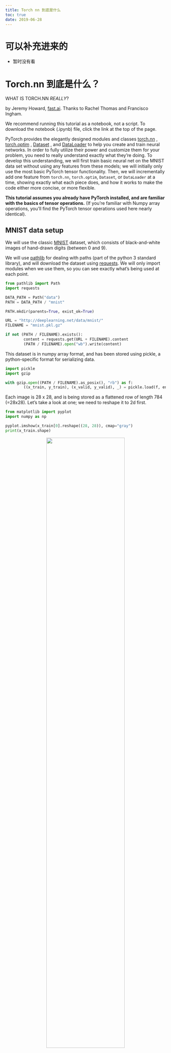 ```yaml
---
title: Torch nn 到底是什么
toc: true
date: 2019-06-28
---
```

# 可以补充进来的

- 暂时没有看

# Torch.nn 到底是什么？

WHAT IS TORCH.NN *REALLY*?

by Jeremy Howard, [fast.ai](https://www.fast.ai/). Thanks to Rachel Thomas and Francisco Ingham.

We recommend running this tutorial as a notebook, not a script. To download the notebook (.ipynb) file, click the link at the top of the page.

PyTorch provides the elegantly designed modules and classes [torch.nn](https://pytorch.org/docs/stable/nn.html) , [torch.optim](https://pytorch.org/docs/stable/optim.html) , [Dataset](https://pytorch.org/docs/stable/data.html?highlight=dataset#torch.utils.data.Dataset) , and [DataLoader](https://pytorch.org/docs/stable/data.html?highlight=dataloader#torch.utils.data.DataLoader) to help you create and train neural networks. In order to fully utilize their power and customize them for your problem, you need to really understand exactly what they’re doing. To develop this understanding, we will first train basic neural net on the MNIST data set without using any features from these models; we will initially only use the most basic PyTorch tensor functionality. Then, we will incrementally add one feature from `torch.nn`, `torch.optim`, `Dataset`, or `DataLoader` at a time, showing exactly what each piece does, and how it works to make the code either more concise, or more flexible.

**This tutorial assumes you already have PyTorch installed, and are familiar with the basics of tensor operations.** (If you’re familiar with Numpy array operations, you’ll find the PyTorch tensor operations used here nearly identical).

## MNIST data setup

We will use the classic [MNIST](http://deeplearning.net/data/mnist/) dataset, which consists of black-and-white images of hand-drawn digits (between 0 and 9).

We will use [pathlib](https://docs.python.org/3/library/pathlib.html) for dealing with paths (part of the python 3 standard library), and will download the dataset using [requests](http://docs.python-requests.org/en/master/). We will only import modules when we use them, so you can see exactly what’s being used at each point.

```py
from pathlib import Path
import requests

DATA_PATH = Path("data")
PATH = DATA_PATH / "mnist"

PATH.mkdir(parents=True, exist_ok=True)

URL = "http://deeplearning.net/data/mnist/"
FILENAME = "mnist.pkl.gz"

if not (PATH / FILENAME).exists():
        content = requests.get(URL + FILENAME).content
        (PATH / FILENAME).open("wb").write(content)
```

This dataset is in numpy array format, and has been stored using pickle, a python-specific format for serializing data.

```py
import pickle
import gzip

with gzip.open((PATH / FILENAME).as_posix(), "rb") as f:
        ((x_train, y_train), (x_valid, y_valid), _) = pickle.load(f, encoding="latin-1")
```

Each image is 28 x 28, and is being stored as a flattened row of length 784 (=28x28). Let’s take a look at one; we need to reshape it to 2d first.

```py
from matplotlib import pyplot
import numpy as np

pyplot.imshow(x_train[0].reshape((28, 28)), cmap="gray")
print(x_train.shape)
```

<p align="center">
    <img width="70%" height="70%" src="http://images.iterate.site/blog/image/20190628/WqAiz5P333If.png?imageslim">
</p>

Out:

```
(50000, 784)
```

PyTorch uses `torch.tensor`, rather than numpy arrays, so we need to convert our data.

```py
import torch

x_train, y_train, x_valid, y_valid = map(
    torch.tensor, (x_train, y_train, x_valid, y_valid)
)
n, c = x_train.shape
x_train, x_train.shape, y_train.min(), y_train.max()
print(x_train, y_train)
print(x_train.shape)
print(y_train.min(), y_train.max())
```

Out:

```
tensor([[0., 0., 0.,  ..., 0., 0., 0.],
        [0., 0., 0.,  ..., 0., 0., 0.],
        [0., 0., 0.,  ..., 0., 0., 0.],
        ...,
        [0., 0., 0.,  ..., 0., 0., 0.],
        [0., 0., 0.,  ..., 0., 0., 0.],
        [0., 0., 0.,  ..., 0., 0., 0.]]) tensor([5, 0, 4,  ..., 8, 4, 8])
torch.Size([50000, 784])
tensor(0) tensor(9)
```

## Neural net from scratch (no torch.nn)

Let’s first create a model using nothing but PyTorch tensor operations. We’re assuming you’re already familiar with the basics of neural networks. (If you’re not, you can learn them at [course.fast.ai](https://course.fast.ai/)).

PyTorch provides methods to create random or zero-filled tensors, which we will use to create our weights and bias for a simple linear model. These are just regular tensors, with one very special addition: we tell PyTorch that they require a gradient. This causes PyTorch to record all of the operations done on the tensor, so that it can calculate the gradient during back-propagation *automatically*!

For the weights, we set `requires_grad` **after** the initialization, since we don’t want that step included in the gradient. (Note that a trailling `_` in PyTorch signifies that the operation is performed in-place.)

NOTE

We are initializing the weights here with [Xavier initialisation](http://proceedings.mlr.press/v9/glorot10a/glorot10a.pdf) (by multiplying with 1/sqrt(n)).

```py
import math

weights = torch.randn(784, 10) / math.sqrt(784)
weights.requires_grad_()
bias = torch.zeros(10, requires_grad=True)
```

Thanks to PyTorch’s ability to calculate gradients automatically, we can use any standard python function (or callable object) as a model! So let’s just write a plain matrix multiplication and broadcasted addition to create a simple linear model. We also need an activation function, so we’ll write log_softmax and use it. Remember: although PyTorch provides lots of pre-written loss functions, activation functions, and so forth, you can easily write your own using plain python. PyTorch will even create fast GPU or vectorized CPU code for your function automatically.

```py
def log_softmax(x):
    return x - x.exp().sum(-1).log().unsqueeze(-1)

def model(xb):
    return log_softmax(xb @ weights + bias)
```

In the above, the `@` stands for the dot product operation. We will call our function on one batch of data (in this case, 64 images). This is one *forward pass*. Note that our predictions won’t be any better than random at this stage, since we start with random weights.

```py
bs = 64  # batch size

xb = x_train[0:bs]  # a mini-batch from x
preds = model(xb)  # predictions
preds[0], preds.shape
print(preds[0], preds.shape)
```

Out:

```
tensor([-1.9857, -2.2817, -2.1894, -2.6038, -2.1471, -2.0705, -2.7319, -2.5098,
        -2.3489, -2.4098], grad_fn=<SelectBackward>) torch.Size([64, 10])
```

As you see, the `preds` tensor contains not only the tensor values, but also a gradient function. We’ll use this later to do backprop.

Let’s implement negative log-likelihood to use as the loss function (again, we can just use standard python):

```py
def nll(input, target):
    return -input[range(target.shape[0]), target].mean()

loss_func = nll
```

Let’s check our loss with our random model, so we can see if we improve after a backprop pass later.

```py
yb = y_train[0:bs]
print(loss_func(preds, yb))
```

Out:

```
tensor(2.3875, grad_fn=<NegBackward>)
```

Let’s also implement a function to calculate the accuracy of our model. For each prediction, if the index with the largest value matches the target value, then the prediction was correct.

```py
def accuracy(out, yb):
    preds = torch.argmax(out, dim=1)
    return (preds == yb).float().mean()
```

Let’s check the accuracy of our random model, so we can see if our accuracy improves as our loss improves.

```py
print(accuracy(preds, yb))
```

Out:

```
tensor(0.0312)
```

We can now run a training loop. For each iteration, we will:

- select a mini-batch of data (of size `bs`)
- use the model to make predictions
- calculate the loss
- `loss.backward()` updates the gradients of the model, in this case, `weights` and `bias`.

We now use these gradients to update the weights and bias. We do this within the `torch.no_grad()` context manager, because we do not want these actions to be recorded for our next calculation of the gradient. You can read more about how PyTorch’s Autograd records operations [here](https://pytorch.org/docs/stable/notes/autograd.html).

We then set the gradients to zero, so that we are ready for the next loop. Otherwise, our gradients would record a running tally of all the operations that had happened (i.e. `loss.backward()` *adds* the gradients to whatever is already stored, rather than replacing them).

TIP

You can use the standard python debugger to step through PyTorch code, allowing you to check the various variable values at each step. Uncomment `set_trace()` below to try it out.

```py
from Ipython.core.debugger import set_trace

lr = 0.5  # learning rate
epochs = 2  # how many epochs to train for

for epoch in range(epochs):
    for i in range((n - 1) // bs + 1):
        #         set_trace()
        start_i = i * bs
        end_i = start_i + bs
        xb = x_train[start_i:end_i]
        yb = y_train[start_i:end_i]
        pred = model(xb)
        loss = loss_func(pred, yb)

        loss.backward()
        with torch.no_grad():
            weights -= weights.grad * lr
            bias -= bias.grad * lr
            weights.grad.zero_()
            bias.grad.zero_()
```

That’s it: we’ve created and trained a minimal neural network (in this case, a logistic regression, since we have no hidden layers) entirely from scratch!

Let’s check the loss and accuracy and compare those to what we got earlier. We expect that the loss will have decreased and accuracy to have increased, and they have.

```py
print(loss_func(model(xb), yb), accuracy(model(xb), yb))
```

Out:

```
tensor(0.0814, grad_fn=<NegBackward>) tensor(1.)
```

## Using torch.nn.functional

We will now refactor our code, so that it does the same thing as before, only we’ll start taking advantage of PyTorch’s `nn` classes to make it more concise and flexible. At each step from here, we should be making our code one or more of: shorter, more understandable, and/or more flexible.

The first and easiest step is to make our code shorter by replacing our hand-written activation and loss functions with those from `torch.nn.functional` (which is generally imported into the namespace `F` by convention). This module contains all the functions in the `torch.nn` library (whereas other parts of the library contain classes). As well as a wide range of loss and activation functions, you’ll also find here some convenient functions for creating neural nets, such as pooling functions. (There are also functions for doing convolutions, linear layers, etc, but as we’ll see, these are usually better handled using other parts of the library.)

If you’re using negative log likelihood loss and log softmax activation, then Pytorch provides a single function `F.cross_entropy` that combines the two. So we can even remove the activation function from our model.

```py
import torch.nn.functional as F

loss_func = F.cross_entropy

def model(xb):
    return xb @ weights + bias
```

Note that we no longer call `log_softmax` in the `model` function. Let’s confirm that our loss and accuracy are the same as before:

```py
print(loss_func(model(xb), yb), accuracy(model(xb), yb))
```

Out:

```
tensor(0.0814, grad_fn=<NllLossBackward>) tensor(1.)
```

## Refactor using nn.Module

Next up, we’ll use `nn.Module` and `nn.Parameter`, for a clearer and more concise training loop. We subclass `nn.Module` (which itself is a class and able to keep track of state). In this case, we want to create a class that holds our weights, bias, and method for the forward step. `nn.Module` has a number of attributes and methods (such as `.parameters()` and `.zero_grad()`) which we will be using.

NOTE

`nn.Module` (uppercase M) is a PyTorch specific concept, and is a class we’ll be using a lot. `nn.Module`is not to be confused with the python concept of a (lowercase `m`) [module](https://docs.python.org/3/tutorial/modules.html), which is a file of python code that can be imported.

```py
from torch import nn

class Mnist_Logistic(nn.Module):
    def __init__(self):
        super().__init__()
        self.weights = nn.Parameter(torch.randn(784, 10) / math.sqrt(784))
        self.bias = nn.Parameter(torch.zeros(10))

    def forward(self, xb):
        return xb @ self.weights + self.bias
```

Since we’re now using an object instead of just using a function, we first have to instantiate our model:

```py
model = Mnist_Logistic()
```

Now we can calculate the loss in the same way as before. Note that `nn.Module` objects are used as if they are functions (i.e they are *callable*), but behind the scenes Pytorch will call our `forward` method automatically.

```py
print(loss_func(model(xb), yb))
```

Out:

```
tensor(2.3838, grad_fn=<NllLossBackward>)
```

Previously for our training loop we had to update the values for each parameter by name, and manually zero out the grads for each parameter separately, like this:

```py
with torch.no_grad():
    weights -= weights.grad * lr
    bias -= bias.grad * lr
    weights.grad.zero_()
    bias.grad.zero_()
```

Now we can take advantage of model.parameters() and model.zero_grad() (which are both defined by PyTorch for `nn.Module`) to make those steps more concise and less prone to the error of forgetting some of our parameters, particularly if we had a more complicated model:

```py
with torch.no_grad():
    for p in model.parameters(): p -= p.grad * lr
    model.zero_grad()
```

We’ll wrap our little training loop in a `fit` function so we can run it again later.

```py
def fit():
    for epoch in range(epochs):
        for i in range((n - 1) // bs + 1):
            start_i = i * bs
            end_i = start_i + bs
            xb = x_train[start_i:end_i]
            yb = y_train[start_i:end_i]
            pred = model(xb)
            loss = loss_func(pred, yb)

            loss.backward()
            with torch.no_grad():
                for p in model.parameters():
                    p -= p.grad * lr
                model.zero_grad()

fit()
```

Let’s double-check that our loss has gone down:

```py
print(loss_func(model(xb), yb))
```

Out:

```
tensor(0.0853, grad_fn=<NllLossBackward>)
```

## Refactor using nn.Linear

We continue to refactor our code. Instead of manually defining and initializing `self.weights` and `self.bias`, and calculating `xb  @ self.weights + self.bias`, we will instead use the Pytorch class [nn.Linear](https://pytorch.org/docs/stable/nn.html#linear-layers) for a linear layer, which does all that for us. Pytorch has many types of predefined layers that can greatly simplify our code, and often makes it faster too.

```py
class Mnist_Logistic(nn.Module):
    def __init__(self):
        super().__init__()
        self.lin = nn.Linear(784, 10)

    def forward(self, xb):
        return self.lin(xb)
```

We instantiate our model and calculate the loss in the same way as before:

```py
model = Mnist_Logistic()
print(loss_func(model(xb), yb))
```

Out:

```
tensor(2.3477, grad_fn=<NllLossBackward>)
```

We are still able to use our same `fit` method as before.

```py
fit()

print(loss_func(model(xb), yb))
```

Out:

```
tensor(0.0809, grad_fn=<NllLossBackward>)
```

## Refactor using optim

Pytorch also has a package with various optimization algorithms, `torch.optim`. We can use the `step` method from our optimizer to take a forward step, instead of manually updating each parameter.

This will let us replace our previous manually coded optimization step:

```py
with torch.no_grad():
    for p in model.parameters(): p -= p.grad * lr
    model.zero_grad()
```

and instead use just:

```py
opt.step()
opt.zero_grad()
```

(`optim.zero_grad()` resets the gradient to 0 and we need to call it before computing the gradient for the next minibatch.)

```py
from torch import optim
```

We’ll define a little function to create our model and optimizer so we can reuse it in the future.

```py
def get_model():
    model = Mnist_Logistic()
    return model, optim.SGD(model.parameters(), lr=lr)

model, opt = get_model()
print(loss_func(model(xb), yb))

for epoch in range(epochs):
    for i in range((n - 1) // bs + 1):
        start_i = i * bs
        end_i = start_i + bs
        xb = x_train[start_i:end_i]
        yb = y_train[start_i:end_i]
        pred = model(xb)
        loss = loss_func(pred, yb)

        loss.backward()
        opt.step()
        opt.zero_grad()

print(loss_func(model(xb), yb))
```

Out:

```
tensor(2.2231, grad_fn=<NllLossBackward>)
tensor(0.0810, grad_fn=<NllLossBackward>)
```

## Refactor using Dataset

PyTorch has an abstract Dataset class. A Dataset can be anything that has a `__len__` function (called by python’s standard `len` function) and a `__getitem__` function as a way of indexing into it. [This tutorial](https://pytorch.org/tutorials/beginner/data_loading_tutorial.html) walks through a nice example of creating a custom `FacialLandmarkDataset` class as a subclass of `Dataset`.

PyTorch’s [TensorDataset](https://pytorch.org/docs/stable/_modules/torch/utils/data/dataset.html#TensorDataset) is a Dataset wrapping tensors. By defining a length and way of indexing, this also gives us a way to iterate, index, and slice along the first dimension of a tensor. This will make it easier to access both the independent and dependent variables in the same line as we train.

```py
from torch.utils.data import TensorDataset
```

Both `x_train` and `y_train` can be combined in a single `TensorDataset`, which will be easier to iterate over and slice.

```py
train_ds = TensorDataset(x_train, y_train)
```

Previously, we had to iterate through minibatches of x and y values separately:

```py
xb = x_train[start_i:end_i]
yb = y_train[start_i:end_i]
```

Now, we can do these two steps together:

```py
xb,yb = train_ds[i*bs : i*bs+bs]
model, opt = get_model()

for epoch in range(epochs):
    for i in range((n - 1) // bs + 1):
        xb, yb = train_ds[i * bs: i * bs + bs]
        pred = model(xb)
        loss = loss_func(pred, yb)

        loss.backward()
        opt.step()
        opt.zero_grad()

print(loss_func(model(xb), yb))
```

Out:

```
tensor(0.0811, grad_fn=<NllLossBackward>)
```

## Refactor using DataLoader

Pytorch’s `DataLoader` is responsible for managing batches. You can create a `DataLoader` from any `Dataset`. `DataLoader` makes it easier to iterate over batches. Rather than having to use `train_ds[i*bs : i*bs+bs]`, the DataLoader gives us each minibatch automatically.

```py
from torch.utils.data import DataLoader

train_ds = TensorDataset(x_train, y_train)
train_dl = DataLoader(train_ds, batch_size=bs)
```

Previously, our loop iterated over batches (xb, yb) like this:

```py
for i in range((n-1)//bs + 1):
    xb,yb = train_ds[i*bs : i*bs+bs]
    pred = model(xb)
```

Now, our loop is much cleaner, as (xb, yb) are loaded automatically from the data loader:

```py
for xb,yb in train_dl:
    pred = model(xb)
model, opt = get_model()

for epoch in range(epochs):
    for xb, yb in train_dl:
        pred = model(xb)
        loss = loss_func(pred, yb)

        loss.backward()
        opt.step()
        opt.zero_grad()

print(loss_func(model(xb), yb))
```

Out:

```
tensor(0.0816, grad_fn=<NllLossBackward>)
```

Thanks to Pytorch’s `nn.Module`, `nn.Parameter`, `Dataset`, and `DataLoader`, our training loop is now dramatically smaller and easier to understand. Let’s now try to add the basic features necessary to create effecive models in practice.

## Add validation

In section 1, we were just trying to get a reasonable training loop set up for use on our training data. In reality, you **always** should also have a [validation set](https://www.fast.ai/2017/11/13/validation-sets/), in order to identify if you are overfitting.

Shuffling the training data is [important](https://www.quora.com/Does-the-order-of-training-data-matter-when-training-neural-networks) to prevent correlation between batches and overfitting. On the other hand, the validation loss will be identical whether we shuffle the validation set or not. Since shuffling takes extra time, it makes no sense to shuffle the validation data.

We’ll use a batch size for the validation set that is twice as large as that for the training set. This is because the validation set does not need backpropagation and thus takes less memory (it doesn’t need to store the gradients). We take advantage of this to use a larger batch size and compute the loss more quickly.

```py
train_ds = TensorDataset(x_train, y_train)
train_dl = DataLoader(train_ds, batch_size=bs, shuffle=True)

valid_ds = TensorDataset(x_valid, y_valid)
valid_dl = DataLoader(valid_ds, batch_size=bs * 2)
```

We will calculate and print the validation loss at the end of each epoch.

(Note that we always call `model.train()` before training, and `model.eval()` before inference, because these are used by layers such as `nn.BatchNorm2d` and `nn.Dropout` to ensure appropriate behaviour for these different phases.)

```py
model, opt = get_model()

for epoch in range(epochs):
    model.train()
    for xb, yb in train_dl:
        pred = model(xb)
        loss = loss_func(pred, yb)

        loss.backward()
        opt.step()
        opt.zero_grad()

    model.eval()
    with torch.no_grad():
        valid_loss = sum(loss_func(model(xb), yb) for xb, yb in valid_dl)

    print(epoch, valid_loss / len(valid_dl))
```

Out:

```
0 tensor(0.3325)
1 tensor(0.3244)
```

## Create fit() and get_data()

We’ll now do a little refactoring of our own. Since we go through a similar process twice of calculating the loss for both the training set and the validation set, let’s make that into its own function, `loss_batch`, which computes the loss for one batch.

We pass an optimizer in for the training set, and use it to perform backprop. For the validation set, we don’t pass an optimizer, so the method doesn’t perform backprop.

```py
def loss_batch(model, loss_func, xb, yb, opt=None):
    loss = loss_func(model(xb), yb)

    if opt is not None:
        loss.backward()
        opt.step()
        opt.zero_grad()

    return loss.item(), len(xb)
```

`fit` runs the necessary operations to train our model and compute the training and validation losses for each epoch.

```py
import numpy as np

def fit(epochs, model, loss_func, opt, train_dl, valid_dl):
    for epoch in range(epochs):
        model.train()
        for xb, yb in train_dl:
            loss_batch(model, loss_func, xb, yb, opt)

        model.eval()
        with torch.no_grad():
            losses, nums = zip(
                *[loss_batch(model, loss_func, xb, yb) for xb, yb in valid_dl]
            )
        val_loss = np.sum(np.multiply(losses, nums)) / np.sum(nums)

        print(epoch, val_loss)
```

`get_data` returns dataloaders for the training and validation sets.

```py
def get_data(train_ds, valid_ds, bs):
    return (
        DataLoader(train_ds, batch_size=bs, shuffle=True),
        DataLoader(valid_ds, batch_size=bs * 2),
    )
```

Now, our whole process of obtaining the data loaders and fitting the model can be run in 3 lines of code:

```py
train_dl, valid_dl = get_data(train_ds, valid_ds, bs)
model, opt = get_model()
fit(epochs, model, loss_func, opt, train_dl, valid_dl)
```

Out:

```
0 0.30486715836524964
1 0.2974276329040527
```

You can use these basic 3 lines of code to train a wide variety of models. Let’s see if we can use them to train a convolutional neural network (CNN)!

## Switch to CNN

We are now going to build our neural network with three convolutional layers. Because none of the functions in the previous section assume anything about the model form, we’ll be able to use them to train a CNN without any modification.

We will use Pytorch’s predefined [Conv2d](https://pytorch.org/docs/stable/nn.html#torch.nn.Conv2d) class as our convolutional layer. We define a CNN with 3 convolutional layers. Each convolution is followed by a ReLU. At the end, we perform an average pooling. (Note that `view` is PyTorch’s version of numpy’s `reshape`)

```py
class Mnist_CNN(nn.Module):
    def __init__(self):
        super().__init__()
        self.conv1 = nn.Conv2d(1, 16, kernel_size=3, stride=2, padding=1)
        self.conv2 = nn.Conv2d(16, 16, kernel_size=3, stride=2, padding=1)
        self.conv3 = nn.Conv2d(16, 10, kernel_size=3, stride=2, padding=1)

    def forward(self, xb):
        xb = xb.view(-1, 1, 28, 28)
        xb = F.relu(self.conv1(xb))
        xb = F.relu(self.conv2(xb))
        xb = F.relu(self.conv3(xb))
        xb = F.avg_pool2d(xb, 4)
        return xb.view(-1, xb.size(1))

lr = 0.1
```

[Momentum](https://cs231n.github.io/neural-networks-3/#sgd) is a variation on stochastic gradient descent that takes previous updates into account as well and generally leads to faster training.

```py
model = Mnist_CNN()
opt = optim.SGD(model.parameters(), lr=lr, momentum=0.9)

fit(epochs, model, loss_func, opt, train_dl, valid_dl)
```

Out:

```
0 0.3387274878501892
1 0.24825534229278565
```

## nn.Sequential

`torch.nn` has another handy class we can use to simply our code: [Sequential](https://pytorch.org/docs/stable/nn.html#torch.nn.Sequential) . A `Sequential` object runs each of the modules contained within it, in a sequential manner. This is a simpler way of writing our neural network.

To take advantage of this, we need to be able to easily define a **custom layer** from a given function. For instance, PyTorch doesn’t have a view layer, and we need to create one for our network. `Lambda` will create a layer that we can then use when defining a network with `Sequential`.

```py
class Lambda(nn.Module):
    def __init__(self, func):
        super().__init__()
        self.func = func

    def forward(self, x):
        return self.func(x)


def preprocess(x):
    return x.view(-1, 1, 28, 28)
```

The model created with `Sequential` is simply:

```py
model = nn.Sequential(
    Lambda(preprocess),
    nn.Conv2d(1, 16, kernel_size=3, stride=2, padding=1),
    nn.ReLU(),
    nn.Conv2d(16, 16, kernel_size=3, stride=2, padding=1),
    nn.ReLU(),
    nn.Conv2d(16, 10, kernel_size=3, stride=2, padding=1),
    nn.ReLU(),
    nn.AvgPool2d(4),
    Lambda(lambda x: x.view(x.size(0), -1)),
)

opt = optim.SGD(model.parameters(), lr=lr, momentum=0.9)

fit(epochs, model, loss_func, opt, train_dl, valid_dl)
```

Out:

```
0 0.33490502033233643
1 0.22798284821510315
```

## Wrapping DataLoader

- Our CNN is fairly concise, but it only works with MNIST, because:

  It assumes the input is a 28*28 long vectorIt assumes that the final CNN grid size is 4*4 (since that’s the average

pooling kernel size we used)

Let’s get rid of these two assumptions, so our model works with any 2d single channel image. First, we can remove the initial Lambda layer but moving the data preprocessing into a generator:

```py
def preprocess(x, y):
    return x.view(-1, 1, 28, 28), y


class WrappedDataLoader:
    def __init__(self, dl, func):
        self.dl = dl
        self.func = func

    def __len__(self):
        return len(self.dl)

    def __iter__(self):
        batches = iter(self.dl)
        for b in batches:
            yield (self.func(*b))

train_dl, valid_dl = get_data(train_ds, valid_ds, bs)
train_dl = WrappedDataLoader(train_dl, preprocess)
valid_dl = WrappedDataLoader(valid_dl, preprocess)
```

Next, we can replace `nn.AvgPool2d` with `nn.AdaptiveAvgPool2d`, which allows us to define the size of the *output* tensor we want, rather than the *input* tensor we have. As a result, our model will work with any size input.

```py
model = nn.Sequential(
    nn.Conv2d(1, 16, kernel_size=3, stride=2, padding=1),
    nn.ReLU(),
    nn.Conv2d(16, 16, kernel_size=3, stride=2, padding=1),
    nn.ReLU(),
    nn.Conv2d(16, 10, kernel_size=3, stride=2, padding=1),
    nn.ReLU(),
    nn.AdaptiveAvgPool2d(1),
    Lambda(lambda x: x.view(x.size(0), -1)),
)

opt = optim.SGD(model.parameters(), lr=lr, momentum=0.9)
```

Let’s try it out:

```py
fit(epochs, model, loss_func, opt, train_dl, valid_dl)
```

Out:

```
0 0.44194129729270937
1 0.3020177911281586
```

## Using your GPU

If you’re lucky enough to have access to a CUDA-capable GPU (you can rent one for about $0.50/hour from most cloud providers) you can use it to speed up your code. First check that your GPU is working in Pytorch:

```py
print(torch.cuda.is_available())
```

Out:

```
True
```

And then create a device object for it:

```py
dev = torch.device(
    "cuda") if torch.cuda.is_available() else torch.device("cpu")
```

Let’s update `preprocess` to move batches to the GPU:

```py
def preprocess(x, y):
    return x.view(-1, 1, 28, 28).to(dev), y.to(dev)


train_dl, valid_dl = get_data(train_ds, valid_ds, bs)
train_dl = WrappedDataLoader(train_dl, preprocess)
valid_dl = WrappedDataLoader(valid_dl, preprocess)
```

Finally, we can move our model to the GPU.

```py
model.to(dev)
opt = optim.SGD(model.parameters(), lr=lr, momentum=0.9)
```

You should find it runs faster now:

```py
fit(epochs, model, loss_func, opt, train_dl, valid_dl)
```

Out:

```
0 0.247179155254364
1 0.22318167219161988
```

## Closing thoughts

We now have a general data pipeline and training loop which you can use for training many types of models using Pytorch. To see how simple training a model can now be, take a look at the mnist_sample sample notebook.

Of course, there are many things you’ll want to add, such as data augmentation, hyperparameter tuning, monitoring training, transfer learning, and so forth. These features are available in the fastai library, which has been developed using the same design approach shown in this tutorial, providing a natural next step for practitioners looking to take their models further.

We promised at the start of this tutorial we’d explain through example each of `torch.nn`, `torch.optim`, `Dataset`, and `DataLoader`. So let’s summarize what we’ve seen:

> - torch.nn
>   - `Module`: creates a callable which behaves like a function, but can also contain state(such as neural net layer weights). It knows what `Parameter` (s) it contains and can zero all their gradients, loop through them for weight updates, etc.
>   - `Parameter`: a wrapper for a tensor that tells a `Module` that it has weights that need updating during backprop. Only tensors with the requires_grad attribute set are updated
>   - `functional`: a module(usually imported into the `F`namespace by convention) which contains activation functions, loss functions, etc, as well as non-stateful versions of layers such as convolutional and linear layers.
> - `torch.optim`: Contains optimizers such as `SGD`, which update the weights of `Parameter` during the backward step
> - `Dataset`: An abstract interface of objects with a `__len__` and a `__getitem__`, including classes provided with Pytorch such as `TensorDataset`
> - `DataLoader`: Takes any `Dataset` and creates an iterator which returns batches of data.





# 相关

- [What is torch.nn really?](https://pytorch.org/tutorials/beginner/nn_tutorial.html)
